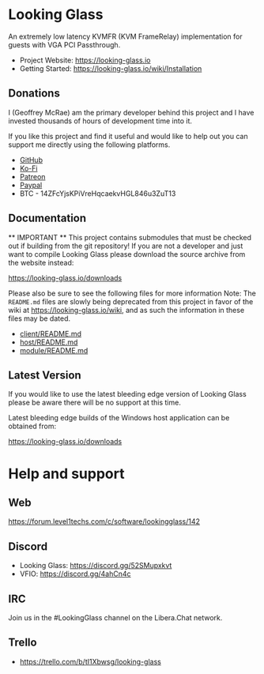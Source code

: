 # Looking Glass

An extremely low latency KVMFR (KVM FrameRelay) implementation for guests with
VGA PCI Passthrough.

* Project Website: https://looking-glass.io
* Getting Started: https://looking-glass.io/wiki/Installation

## Donations

I (Geoffrey McRae) am the primary developer behind this project and I have
invested thousands of hours of development time into it.

If you like this project and find it useful and would like to help out you can
support me directly using the following platforms.

* [GitHub](https://github.com/sponsors/gnif)
* [Ko-Fi](https://ko-fi.com/lookingglass)
* [Patreon](https://www.patreon.com/gnif)
* [Paypal](https://www.paypal.com/cgi-bin/webscr?cmd=_s-xclick&hosted_button_id=ESQ72XUPGKXRY)
* BTC - 14ZFcYjsKPiVreHqcaekvHGL846u3ZuT13

## Documentation

** IMPORTANT **
This project contains submodules that must be checked out if building from the
git repository! If you are not a developer and just want to compile Looking
Glass please download the source archive from the website instead:

https://looking-glass.io/downloads

Please also be sure to see the following files for more information
Note: The `README.md` files are slowly being deprecated from this project in
favor of the wiki at https://looking-glass.io/wiki, and as such the
information in these files may be dated.

* [client/README.md](client/README.md)
* [host/README.md](host/README.md)
* [module/README.md](module/README.md)

## Latest Version

If you would like to use the latest bleeding edge version of Looking Glass please
be aware there will be no support at this time.

Latest bleeding edge builds of the Windows host application can be obtained from:

https://looking-glass.io/downloads

# Help and support

## Web

https://forum.level1techs.com/c/software/lookingglass/142

## Discord

* Looking Glass: https://discord.gg/52SMupxkvt
* VFIO: https://discord.gg/4ahCn4c

## IRC

Join us in the #LookingGlass channel on the Libera.Chat network.

## Trello

* https://trello.com/b/tI1Xbwsg/looking-glass
